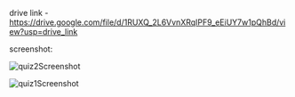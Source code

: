 
drive link - https://drive.google.com/file/d/1RUXQ_2L6VvnXRqIPF9_eEiUY7w1pQhBd/view?usp=drive_link

screenshot: 

![quiz2Screenshot](https://github.com/Sunandhit-Gupta/QuizApp/assets/114736728/e77399c5-c9da-4fcd-8e29-c3f6ef7a6d84)

![quiz1Screenshot](https://github.com/Sunandhit-Gupta/QuizApp/assets/114736728/de08b35c-09ef-403e-b0c4-a2e77ad7f55e)
